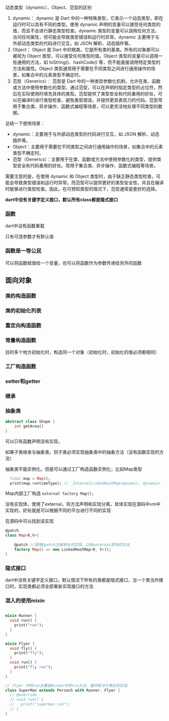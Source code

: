 动态类型（dynamic）、Object、范型的区别

1. dynamic： dynamic 是 Dart 中的一种特殊类型，它表示一个动态类型，即在运行时可以具有不同的类型。使用 dynamic 声明的变量可以接受任何类型的值，而且不会进行静态类型检查。dynamic 类型的变量可以调用任何方法、访问任何属性，但可能会导致类型错误和运行时异常。dynamic 主要用于与外部动态类型的代码进行交互，如 JSON 解析、动态插件等。
2. Object： Object 是 Dart 中的根类，它是所有类的基类。所有的对象都可以被视为 Object 类型，可以接受任何类型的值。Object 类型的变量可以调用一些通用的方法，如 toString()、hashCode() 等，但不能直接调用特定类型的方法和属性。Object 类型通常用于需要在不同类型之间进行通用操作的场景，如集合中的元素类型不确定时。
3. 范型（Generics）： 范型是 Dart 中的一种类型参数化机制，允许在类、函数或方法中使用参数化的类型。通过范型，可以在声明时指定类型的占位符，然后在实际使用时填充具体的类型。范型提供了类型安全和代码重用的好处，可以在编译时进行类型检查，避免类型错误，并提供更具表现力的代码。范型常用于集合类、异步操作、函数式编程等场景，可以更灵活地处理不同类型的数据。

总结一下使用场景：

- dynamic：主要用于与外部动态类型的代码进行交互，如 JSON 解析、动态插件等。
- Object：主要用于需要在不同类型之间进行通用操作的场景，如集合中的元素类型不确定时。
- 范型（Generics）：主要用于在类、函数或方法中使用参数化的类型，提供类型安全和代码重用的好处。常用于集合类、异步操作、函数式编程等场景。

需要注意的是，在使用 dynamic 和 Object 类型时，由于缺乏静态类型检查，可能会导致类型错误和运行时异常。而范型可以提供更好的类型安全性，并且在编译时能够进行类型检查。因此，在可预知类型的情况下，范型通常是更好的选择。



**dart中没有关键字定义接口，默认所有class都是隐式接口**



### 函数

dart中没有函数重载

只有可选参数才有默认值

### 函数是一等公民

可以将函数赋值给一个变量，也可以将函数作为参数传递给另外的函数

## 面向对象

### 类的构造函数

### 类的初始化列表

### 重定向构造函数

### 常量构造函数

目的多个地方初始化时，构造同一个对象（初始化时，初始化的值必须都相同）

### 工厂构造函数

### setter和getter

### 继承

### 抽象类

```dart
abstract class Shape {
	int getArea()
}
```

可以只有函数声明没有实现，

如果子类继承与抽象类，则子类必须实现抽象类中的抽象方法（没有函数实现的方法）

抽象类不能实例化，但是可以通过工厂构造函数实例化，比如Map类型

```dart
  final map = Map();
  print(map.runtimeType); // _InternalLinkedHashMap<dynamic, dynamic>
```

Map内部工厂构造
`external factory Map();` 

没有实现体，使用了external，将方法声明和实现分离，具体实现在源码中vm中实现的，好处就是可以根据不同的平台进行不同的实现

在源码中可以找到该实现

```dart
@patch
class Map<K,V>{
	
	@patch //使用@patch注解来补充实现，之前external修饰的方法
	factory Map() => new LinkedHashMap<K, V>();
}
```

### 隐式接口

dart中没有关键字定义接口，默认情况下所有的类都是隐式接口，当一个类当作接口时，实现类都必须全部重新实现接口的方法

### 混入的使用mixin

```dart

mixin Runner {
  void run() {
    print("run");
  }
}

mixin Flyer {
  void fly() {
    print("fly");
  }
  void run() {
    print("fly run");
  }
}

// flyer 中的run会覆盖Runner中的run方法，最终取决于靠后的实现
class SuperMan extends Person5 with Runner, Flyer {
  // @override
  // void run() {
  //   print("superman run");
  // }
}
```













